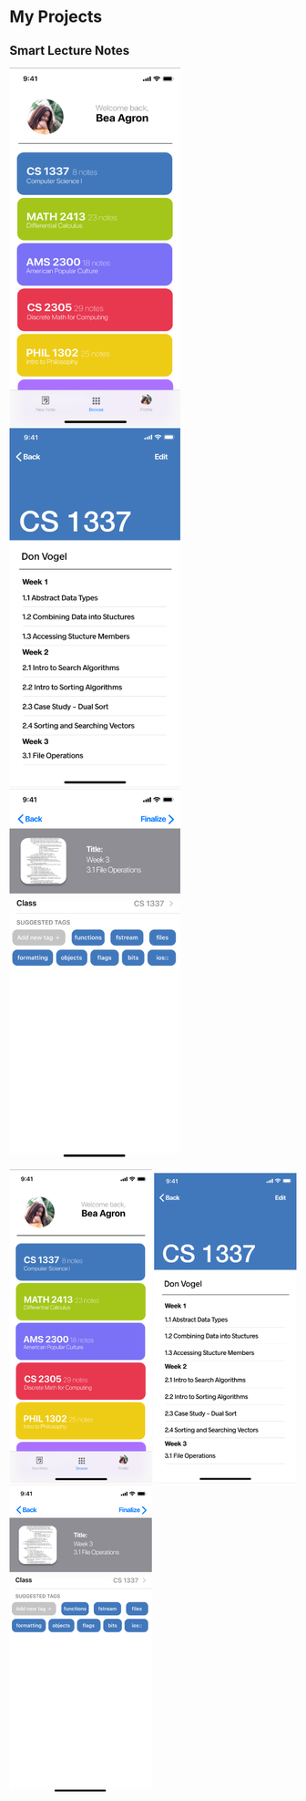 # My Projects
## Smart Lecture Notes

<img src="https://github.com/beaagron/beaagron.github.io/raw/master/classListHorizontal.png" width="300" height="630"> <img src="https://github.com/beaagron/beaagron.github.io/raw/master/inClass.png" width="300" height="630">
<img src="https://github.com/beaagron/beaagron.github.io/raw/master/confirmationTags.png" width="300" height="650">

<p float="left">
  <img src="https://github.com/beaagron/beaagron.github.io/raw/master/classListHorizontal.png" width="250" />
  <img src="https://github.com/beaagron/beaagron.github.io/raw/master/inClass.png" width="250" /> 
  <img src="https://github.com/beaagron/beaagron.github.io/raw/master/confirmationTags.png" width="250" />
</p>
